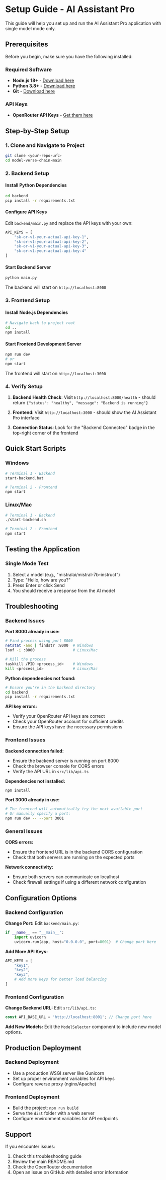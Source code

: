 # Setup Guide - AI Assistant Pro

This guide will help you set up and run the AI Assistant Pro application with single model mode only.

## Prerequisites

Before you begin, make sure you have the following installed:

### Required Software
- **Node.js 18+** - [Download here](https://nodejs.org/)
- **Python 3.8+** - [Download here](https://www.python.org/downloads/)
- **Git** - [Download here](https://git-scm.com/)

### API Keys
- **OpenRouter API Keys** - [Get them here](https://openrouter.ai/)

## Step-by-Step Setup

### 1. Clone and Navigate to Project
```bash
git clone <your-repo-url>
cd model-verse-chain-main
```

### 2. Backend Setup

#### Install Python Dependencies
```bash
cd backend
pip install -r requirements.txt
```

#### Configure API Keys
Edit `backend/main.py` and replace the API keys with your own:
```python
API_KEYS = [
    "sk-or-v1-your-actual-api-key-1",
    "sk-or-v1-your-actual-api-key-2",
    "sk-or-v1-your-actual-api-key-3",
    "sk-or-v1-your-actual-api-key-4"
]
```

#### Start Backend Server
```bash
python main.py
```

The backend will start on `http://localhost:8000`

### 3. Frontend Setup

#### Install Node.js Dependencies
```bash
# Navigate back to project root
cd ..
npm install
```

#### Start Frontend Development Server
```bash
npm run dev
# or
npm start
```

The frontend will start on `http://localhost:3000`

### 4. Verify Setup

1. **Backend Health Check**: Visit `http://localhost:8000/health` - should return `{"status": "healthy", "message": "Backend is running"}`

2. **Frontend**: Visit `http://localhost:3000` - should show the AI Assistant Pro interface

3. **Connection Status**: Look for the "Backend Connected" badge in the top-right corner of the frontend

## Quick Start Scripts

### Windows
```bash
# Terminal 1 - Backend
start-backend.bat

# Terminal 2 - Frontend
npm start
```

### Linux/Mac
```bash
# Terminal 1 - Backend
./start-backend.sh

# Terminal 2 - Frontend
npm start
```

## Testing the Application

### Single Mode Test
1. Select a model (e.g., "mistralai/mistral-7b-instruct")
2. Type: "Hello, how are you?"
3. Press Enter or click Send
4. You should receive a response from the AI model

## Troubleshooting

### Backend Issues

**Port 8000 already in use:**
```bash
# Find process using port 8000
netstat -ano | findstr :8000  # Windows
lsof -i :8000                 # Linux/Mac

# Kill the process
taskkill /PID <process_id>    # Windows
kill <process_id>             # Linux/Mac
```

**Python dependencies not found:**
```bash
# Ensure you're in the backend directory
cd backend
pip install -r requirements.txt
```

**API key errors:**
- Verify your OpenRouter API keys are correct
- Check your OpenRouter account for sufficient credits
- Ensure the API keys have the necessary permissions

### Frontend Issues

**Backend connection failed:**
- Ensure the backend server is running on port 8000
- Check the browser console for CORS errors
- Verify the API URL in `src/lib/api.ts`

**Dependencies not installed:**
```bash
npm install
```

**Port 3000 already in use:**
```bash
# The frontend will automatically try the next available port
# Or manually specify a port:
npm run dev -- --port 3001
```

### General Issues

**CORS errors:**
- Ensure the frontend URL is in the backend CORS configuration
- Check that both servers are running on the expected ports

**Network connectivity:**
- Ensure both servers can communicate on localhost
- Check firewall settings if using a different network configuration

## Configuration Options

### Backend Configuration

**Change Port:**
Edit `backend/main.py`:
```python
if __name__ == "__main__":
    import uvicorn
    uvicorn.run(app, host="0.0.0.0", port=8001)  # Change port here
```

**Add More API Keys:**
```python
API_KEYS = [
    "key1",
    "key2",
    "key3",
    # Add more keys for better load balancing
]
```

### Frontend Configuration

**Change Backend URL:**
Edit `src/lib/api.ts`:
```typescript
const API_BASE_URL = 'http://localhost:8001'; // Change port here
```

**Add New Models:**
Edit the `ModelSelector` component to include new model options.

## Production Deployment

### Backend Deployment
- Use a production WSGI server like Gunicorn
- Set up proper environment variables for API keys
- Configure reverse proxy (nginx/Apache)

### Frontend Deployment
- Build the project: `npm run build`
- Serve the `dist` folder with a web server
- Configure environment variables for API endpoints

## Support

If you encounter issues:
1. Check this troubleshooting guide
2. Review the main README.md
3. Check the OpenRouter documentation
4. Open an issue on GitHub with detailed error information 